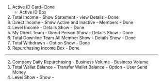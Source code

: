 1. Active ID Card- Done
 	- Active ID Box
4. Total Income - Show Statement - view Details - Done
5. Direct Income  - Show Active and Inactive - Members - Done
6. Level Income  - Details Show - Done
7. My Direct Team  - Direct Person Show - Details Show - Done
8. Total Downline Team All Member Show - Details Show - Done
9. Total Withdrawn - Option Show - Done
10. Repurchasing Income Box - Done

--------------------------------------------------------------
2. Company Daily Repurchasing - Business Volume - Business Volume
3. Total Wallet Balance - Transfer Wallet Balance - Option - User Send Money
4. Level Show - Show - 